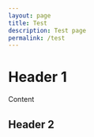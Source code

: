 ```yaml
---
layout: page
title: Test
description: Test page
permalink: /test
---
```


# Header 1
Content

## Header 2